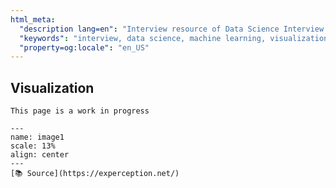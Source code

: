 ```yaml
---
html_meta:
  "description lang=en": "Interview resource of Data Science Interview focusing on Hyperparameter optimization."
  "keywords": "interview, data science, machine learning, visualization, graphs"
  "property=og:locale": "en_US"
---
```


## Visualization

```{warning}
This page is a work in progress
```

```{figure} ../images/StoryTelling/image1.jpg
---
name: image1
scale: 13%
align: center
---
[📚 Source](https://experception.net/)
```
